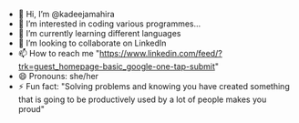 - 👋 Hi, I’m @kadeejamahira
- 👀 I’m interested in coding various programmes...
- 🌱 I’m currently learning different languages
- 💞️ I’m looking to collaborate on LinkedIn
- 📫 How to reach me "https://www.linkedin.com/feed/?trk=guest_homepage-basic_google-one-tap-submit"
- 😄 Pronouns: she/her
- ⚡ Fun fact: "Solving problems and knowing you have created something that is going to be productively used by a lot of people makes you proud"

<!---
kadeejamahira/kadeejamahira is a ✨ special ✨ repository because its `README.md` (this file) appears on your GitHub profile.
You can click the Preview link to take a look at your changes.
--->
